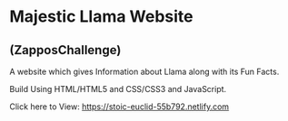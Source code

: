 # Majestic Llama Website
## (ZapposChallenge)

A website which gives Information about Llama along with its Fun Facts.

Build Using HTML/HTML5 and CSS/CSS3 and JavaScript.

Click here to View: https://stoic-euclid-55b792.netlify.com
